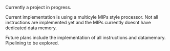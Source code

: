 Currently a project in progress.

Current implementation is using a multicyle MIPs style processor.
Not all instructions are implemented yet and the MIPs currently doesnt have dedicated data memory.


Future plans include the implementation of all instructions and datamemory.
Pipelining to be explored.

